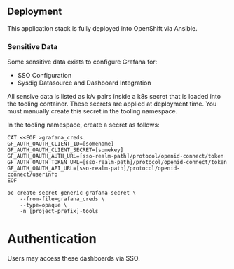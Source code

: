 ## Deployment
This application stack is fully deployed into OpenShift via Ansible. 

### Sensitive Data
Some sensitive data exists to configure Grafana for: 
  - SSO Configuration
  - Sysdig Datasource and Dashboard Integration

All sensive data is listed as k/v pairs inside a k8s secret that is loaded into the tooling container. These secrets are applied at deployment time. You must manually create this secret in the tooling namespace.

In the tooling namespace, create a secret as follows: 

```shell
CAT <<EOF >grafana_creds
GF_AUTH_OAUTH_CLIENT_ID=[somename]
GF_AUTH_OAUTH_CLIENT_SECRET=[somekey]
GF_AUTH_OAUTH_AUTH_URL=[sso-realm-path]/protocol/openid-connect/token
GF_AUTH_OAUTH_TOKEN_URL=[sso-realm-path]/protocol/openid-connect/token
GF_AUTH_OAUTH_API_URL=[sso-realm-path]/protocol/openid-connect/userinfo
EOF

oc create secret generic grafana-secret \
    --from-file=grafana_creds \
    --type=opaque \
    -n [project-prefix]-tools

```

# Authentication
Users may access these dashboards via SSO.